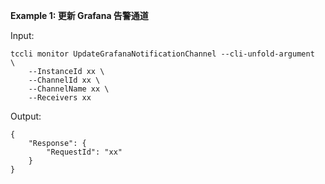 **Example 1: 更新 Grafana 告警通道**



Input: 

```
tccli monitor UpdateGrafanaNotificationChannel --cli-unfold-argument  \
    --InstanceId xx \
    --ChannelId xx \
    --ChannelName xx \
    --Receivers xx
```

Output: 
```
{
    "Response": {
        "RequestId": "xx"
    }
}
```

